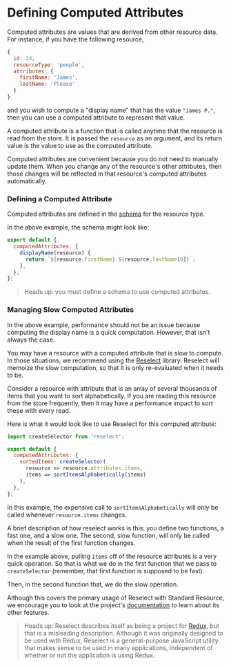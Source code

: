 # Defining Computed Attributes

Computed attributes are values that are derived from other resource data. For instance, if you
have the following resource,

```js
{
  id: 24,
  resourceType: 'people',
  attributes: {
    firstName: 'James',
    lastName: 'Please'
  }
}
```

and you wish to compute a "display name" that has the value `"James P."`, then you can
use a computed attribute to represent that value.

A computed attribute is a function that is called anytime that the resource
is read from the store. It is passed the `resource` as an argument, and its return value
is the value to use as the computed attribute.

Computed attributes are convenient because you do not need to manually update them.
When you change any of the resource's other attributes, then those changes will be reflected in
that resource's computed attributes automatically.

### Defining a Computed Attribute

Computed attributes are defined in the [schema](../glossary.md#schema) for the resource type.

In the above example, the schema might look like:

```js
export default {
  computedAttributes: {
    displayName(resource) {
      return `${resource.firstName} ${resource.lastName[0]}`;
    },
  },
};
```

> Heads up: you must define a schema to use computed attributes.

### Managing Slow Computed Attributes

In the above example, performance should not be an issue because computing the display name
is a quick computation. However, that isn't always the case.

You may have a resource with a computed attribute that is slow to compute.
In those situations, we recommend using the [Reselect](https://github.com/reduxjs/reselect)
library. Reselect will memoize the slow computation, so that it is only re-evaluated when it
needs to be.

Consider a resource with attribute that is an array of several thousands of items that you want
to sort alphabetically. If you are reading this resource from the store frequently, then it
may have a performance impact to sort these with every read.

Here is what it would look like to use Reselect for this computed attribute:

```js
import createSelector from 'reselect';

export default {
  computedAttributes: {
    sortedItems: createSelector(
      resource => resource.attributes.items,
      items => sortItemsAlphabetically(items)
    ),
  },
};
```

In this example, the expensive call to `sortItemsAlphabetically` will only be called whenever
`resource.items` changes.

A brief description of how reselect works is this: you define two functions, a fast one, and a
slow one. The second, slow function, will only be called when the result of the first function
changes.

In the example above, pulling `items` off of the resource attributes is a very quick operation. So
that is what we do in the first function that we pass to `createSelector` (remember, that first
function is supposed to be fast).

Then, in the second function that, we do the slow operation.

Although this covers the primary usage of Reselect with Standard Resource, we encourage you to
look at the project's [documentation](https://github.com/reduxjs/reselect) to learn about
its other features.

> Heads up: Reselect describes itself as being a project for [Redux](https://redux.js.org), but
> that is a misleading description. Although it was originally designed to be used with Redux,
> Reselect is a general-purpose JavaScript utility that makes sense to be used in many applications,
> independent of whether or not the application is using Redux.
